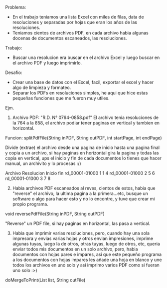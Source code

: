Problema:
- En el trabajo teniamos una lista Excel con miles de filas, data de resoluciones y separadas por hojas que eran los años de las resoluciones.
- Teniamos cientos de archivos PDF, en cada archivo habia algunas docenas de documentos escaneados, las resoluciones.

Trabajo:
- Buscar una resolucion era buscar en el archivo Excel y luego buscar en el archivo PDF y luego imprimirlo.

Desafio:
- Crear una base de datos con el Excel, facil, exportar el excel y hacer algo de limpieza y formateo.
- Separar los PDFs en resoluciones simples, he aqui que hice estas pequeñas funciones que me fueron muy utiles.

Ejm.
1. Archivo PDF: "R.D. N° 0764-0858.pdf"
   El archivo tenia resoluciones de la 764 a la 858, el archivo podiar tener paginas en vertical y tambien en horizontal.

Funcion: splitPdfFile(String inPDF, String outPDF, int startPage, int endPage)

Divide (extrae) el archivo desde una pagina de inicio hasta una pagina final y copia a un archivo, si hay paginas en horizontal gira la pagina y todas las copia en vertical, ups el inicio y fin de cada documentos lo tienes que hacer manual, un archivito y lo procesas :/)

Archivo	        Resolucion	Inicio	fin
rd_00001-01000	   1	      1	      4
rd_00001-01000	   2	      5	      6
rd_00001-01000	   3	      7	      8

2. Habia archivos PDF escaneados al reves, cientos de estos, habia que "reverse" el archivo, la ultima pagina a la primera...etc, busque un software o algo para hacer esto y no lo encontre, y tuve que crear mi propio programa.

void reversePdfFile(String inPDF, String outPDF)

"Reverse" un PDF file, si hay paginas en horizontal, las pasa a vertical.

3. Habia que imprimir varias resoluciones, pero, cuando hay una sola impresora y envias varias hojas y otros envian impresiones, imprime algunas tuyas, luego la de otros, otras tuyas, luego de otros, etc, queria enviar todos mis documentos en un solo archivo, pero, habia documentos con hojas pares e impares, asi que este pequeño programa a los documentos con hojas impares les añade una hoja en blanco y une todos los archivos en uno solo y asi imprimo varios PDF como si fueran uno solo :>)

 doMergeToPrint(List<InputStream> list, String outFile)
 
 








